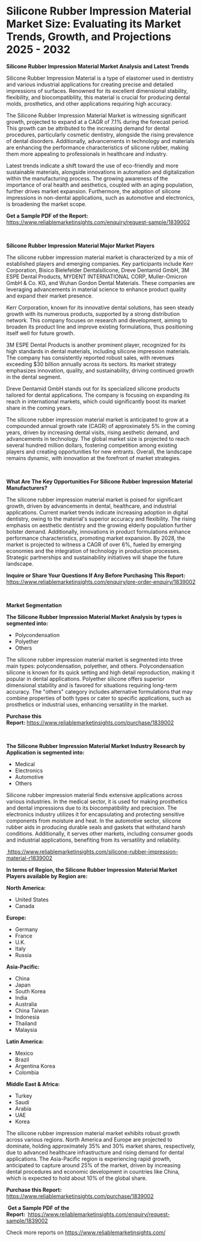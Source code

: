 <p><h1>Silicone Rubber Impression Material Market Size: Evaluating its Market Trends, Growth, and Projections 2025 - 2032</h1></p><p><strong>Silicone Rubber Impression Material Market Analysis and Latest Trends</strong></p>
<p><p>Silicone Rubber Impression Material is a type of elastomer used in dentistry and various industrial applications for creating precise and detailed impressions of surfaces. Renowned for its excellent dimensional stability, flexibility, and biocompatibility, this material is crucial for producing dental molds, prosthetics, and other applications requiring high accuracy. </p><p>The Silicone Rubber Impression Material Market is witnessing significant growth, projected to expand at a CAGR of 7.1% during the forecast period. This growth can be attributed to the increasing demand for dental procedures, particularly cosmetic dentistry, alongside the rising prevalence of dental disorders. Additionally, advancements in technology and materials are enhancing the performance characteristics of silicone rubber, making them more appealing to professionals in healthcare and industry.</p><p>Latest trends indicate a shift toward the use of eco-friendly and more sustainable materials, alongside innovations in automation and digitalization within the manufacturing process. The growing awareness of the importance of oral health and aesthetics, coupled with an aging population, further drives market expansion. Furthermore, the adoption of silicone impressions in non-dental applications, such as automotive and electronics, is broadening the market scope.</p></p>
<p><strong>Get a Sample PDF of the Report:&nbsp;</strong> <a href="https://www.reliablemarketinsights.com/enquiry/request-sample/1839002?utm_campaign=2748&utm_medium=2&utm_source=Github&utm_content=ia&utm_term=01042025&utm_id=silicone-rubber-impression-material">https://www.reliablemarketinsights.com/enquiry/request-sample/1839002</a></p>
<p>&nbsp;</p>
<p><strong>Silicone Rubber Impression Material Major Market Players</strong></p>
<p><p>The silicone rubber impression material market is characterized by a mix of established players and emerging companies. Key participants include Kerr Corporation, Bisico Bielefelder Dentalsilicone, Dreve Dentamid GmbH, 3M ESPE Dental Products, MYDENT INTERNATIONAL CORP, Muller-Omicron GmbH & Co. KG, and Wuhan Gordon Dental Materials. These companies are leveraging advancements in material science to enhance product quality and expand their market presence.</p><p>Kerr Corporation, known for its innovative dental solutions, has seen steady growth with its numerous products, supported by a strong distribution network. This company focuses on research and development, aiming to broaden its product line and improve existing formulations, thus positioning itself well for future growth.</p><p>3M ESPE Dental Products is another prominent player, recognized for its high standards in dental materials, including silicone impression materials. The company has consistently reported robust sales, with revenues exceeding $30 billion annually across its sectors. Its market strategy emphasizes innovation, quality, and sustainability, driving continued growth in the dental segment.</p><p>Dreve Dentamid GmbH stands out for its specialized silicone products tailored for dental applications. The company is focusing on expanding its reach in international markets, which could significantly boost its market share in the coming years.</p><p>The silicone rubber impression material market is anticipated to grow at a compounded annual growth rate (CAGR) of approximately 5% in the coming years, driven by increasing dental visits, rising aesthetic demand, and advancements in technology. The global market size is projected to reach several hundred million dollars, fostering competition among existing players and creating opportunities for new entrants. Overall, the landscape remains dynamic, with innovation at the forefront of market strategies.</p></p>
<p>&nbsp;</p>
<p><strong>What Are The Key Opportunities For Silicone Rubber Impression Material Manufacturers?</strong></p>
<p><p>The silicone rubber impression material market is poised for significant growth, driven by advancements in dental, healthcare, and industrial applications. Current market trends indicate increasing adoption in digital dentistry, owing to the material's superior accuracy and flexibility. The rising emphasis on aesthetic dentistry and the growing elderly population further bolster demand. Additionally, innovations in product formulations enhance performance characteristics, promoting market expansion. By 2028, the market is projected to witness a CAGR of over 6%, fueled by emerging economies and the integration of technology in production processes. Strategic partnerships and sustainability initiatives will shape the future landscape.</p></p>
<p><strong>Inquire or Share Your Questions If Any Before Purchasing This Report:</strong> <a href="https://www.reliablemarketinsights.com/enquiry/pre-order-enquiry/1839002?utm_campaign=2748&utm_medium=2&utm_source=Github&utm_content=ia&utm_term=01042025&utm_id=silicone-rubber-impression-material">https://www.reliablemarketinsights.com/enquiry/pre-order-enquiry/1839002</a></p>
<p>&nbsp;</p>
<p><strong>Market Segmentation</strong></p>
<p><strong>The Silicone Rubber Impression Material Market Analysis by types is segmented into:</strong></p>
<p><ul><li>Polycondensation</li><li>Polyether</li><li>Others</li></ul></p>
<p><p>The silicone rubber impression material market is segmented into three main types: polycondensation, polyether, and others. Polycondensation silicone is known for its quick setting and high detail reproduction, making it popular in dental applications. Polyether silicone offers superior dimensional stability and is favored for situations requiring long-term accuracy. The "others" category includes alternative formulations that may combine properties of both types or cater to specific applications, such as prosthetics or industrial uses, enhancing versatility in the market.</p></p>
<p><strong>Purchase this Report:&nbsp;</strong><a href="https://www.reliablemarketinsights.com/purchase/1839002?utm_campaign=2748&utm_medium=2&utm_source=Github&utm_content=ia&utm_term=01042025&utm_id=silicone-rubber-impression-material">https://www.reliablemarketinsights.com/purchase/1839002</a></p>
<p>&nbsp;</p>
<p><strong>The Silicone Rubber Impression Material Market Industry Research by Application is segmented into:</strong></p>
<p><ul><li>Medical</li><li>Electronics</li><li>Automotive</li><li>Others</li></ul></p>
<p><p>Silicone rubber impression material finds extensive applications across various industries. In the medical sector, it is used for making prosthetics and dental impressions due to its biocompatibility and precision. The electronics industry utilizes it for encapsulating and protecting sensitive components from moisture and heat. In the automotive sector, silicone rubber aids in producing durable seals and gaskets that withstand harsh conditions. Additionally, it serves other markets, including consumer goods and industrial applications, benefiting from its versatility and reliability.</p></p>
<p><a href="https://www.reliablemarketinsights.com/silicone-rubber-impression-material-r1839002?utm_campaign=2748&utm_medium=2&utm_source=Github&utm_content=ia&utm_term=01042025&utm_id=silicone-rubber-impression-material">&nbsp;https://www.reliablemarketinsights.com/silicone-rubber-impression-material-r1839002</a></p>
<p><strong>In terms of Region, the Silicone Rubber Impression Material Market Players available by Region are:</strong></p>
<p>
    <p> <strong> North America: </strong>
        <ul>
            <li>United States</li>
            <li>Canada</li>
        </ul>
        </p> 
    <p> <strong> Europe: </strong>
        <ul>
            <li>Germany</li>
            <li>France</li>
            <li>U.K.</li>
            <li>Italy</li>
            <li>Russia</li>
        </ul>
        </p> 
    <p> <strong> Asia-Pacific: </strong>
        <ul>
            <li>China</li>
            <li>Japan</li>
            <li>South Korea</li>
            <li>India</li>
            <li>Australia</li>
            <li>China Taiwan</li>
            <li>Indonesia</li>
            <li>Thailand</li>
            <li>Malaysia</li>
        </ul>
        </p> 
    <p> <strong> Latin America: </strong>
        <ul>
            <li>Mexico</li>
            <li>Brazil</li>
            <li>Argentina Korea</li>
            <li>Colombia</li>
        </ul>
        </p> 
    <p> <strong> Middle East & Africa: </strong>
        <ul>
            <li>Turkey</li>
            <li>Saudi</li>
            <li>Arabia</li>
            <li>UAE</li>
            <li>Korea</li>
        </ul>
    </p>
    </p>
<p><p>The silicone rubber impression material market exhibits robust growth across various regions. North America and Europe are projected to dominate, holding approximately 35% and 30% market shares, respectively, due to advanced healthcare infrastructure and rising demand for dental applications. The Asia-Pacific region is experiencing rapid growth, anticipated to capture around 25% of the market, driven by increasing dental procedures and economic development in countries like China, which is expected to hold about 10% of the global share.</p></p>
<p><strong>Purchase this Report: </strong><a href="https://www.reliablemarketinsights.com/purchase/1839002?utm_campaign=2748&utm_medium=2&utm_source=Github&utm_content=ia&utm_term=01042025&utm_id=silicone-rubber-impression-material">https://www.reliablemarketinsights.com/purchase/1839002</a></p>
<p>&nbsp;<strong>Get a Sample PDF of the Report:&nbsp;&nbsp;</strong><a href="https://www.reliablemarketinsights.com/enquiry/request-sample/1839002?utm_campaign=2748&utm_medium=2&utm_source=Github&utm_content=ia&utm_term=01042025&utm_id=silicone-rubber-impression-material">https://www.reliablemarketinsights.com/enquiry/request-sample/1839002</a></p>
<p><strong></strong></p>
<p>Check more reports on <a href="https://www.reliablemarketinsights.com/?utm_campaign=2748&utm_medium=2&utm_source=Github&utm_content=ia&utm_term=01042025&utm_id=silicone-rubber-impression-material">https://www.reliablemarketinsights.com/</a></p>
